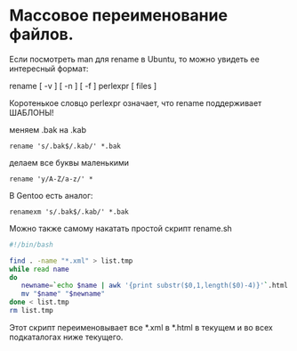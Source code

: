 # Массовое переименование файлов.
Если посмотреть man для rename в Ubuntu, то можно увидеть ее интересный формат:

rename [ -v ] [ -n ] [ -f ] perlexpr [ files ]

Коротенькое словцо perlexpr означает, что rename поддерживает ШАБЛОНЫ!

меняем .bak на .kab

    rename 's/.bak$/.kab/' *.bak

делаем все буквы маленькими

    rename 'y/A-Z/a-z/' *

В Gentoo есть аналог:

    renamexm 's/.bak$/.kab/' *.bak

Можно также самому накатать простой скрипт rename.sh

```bash
#!/bin/bash

find . -name "*.xml" > list.tmp
while read name
do
   newname=`echo $name | awk '{print substr($0,1,length($0)-4)}'`.html
   mv "$name" "$newname"
done < list.tmp
rm list.tmp
```

Этот скрипт переименовывает все \*.xml в \*.html в текущем и во всех подкаталогах ниже текущего.
